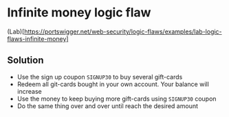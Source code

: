 # Infinite money logic flaw

(Lab)[https://portswigger.net/web-security/logic-flaws/examples/lab-logic-flaws-infinite-money]

## Solution

- Use the sign up coupon `SIGNUP30` to buy several gift-cards
- Redeem all git-cards bought in your own account. Your balance will increase
- Use the money to keep buying more gift-cards using `SIGNUP30` coupon
- Do the same thing over and over until reach the desired amount
  
